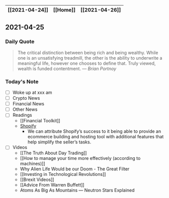 | [[2021-04-24]] | [[Home]] | [[2021-04-26]] |
| :------------: | :------: | :------------: |

## 2021-04-25 

### Daily Quote
> The critical distinction between being rich and being wealthy. While one is an unsatisfying treadmill, the other is the ability to underwrite a meaningful life, however one chooses to define that. Truly viewed, wealth is funded contentment.
>&mdash; <cite>Brian Portnoy</cite>

### Today's Note
- [ ] Woke up at xxx am
- [ ] Crypto News
- [ ] Financial News
- [ ] Other News
- [ ] Readings
	- [[Financial Toolkit]]
	- [Shopify](https://www.feedough.com/how-does-shopify-work-shopify-business-model/)
		- We can attribute Shopify’s success to it being able to provide an ecommerce building and hosting tool with additional features that help simplify the seller’s tasks.
- [ ] Videos
	- [[The Truth About Day Trading]]
	- [[How to manage your time more effectively (according to machines)]]
	- Why Alien Life Would be our Doom - The Great Filter
	- [[Investing in Technological Revolutions]]
	- [[Brexit Videos]]
	- [[Advice From Warren Buffett]]
	- Atoms As Big As Mountains — Neutron Stars Explained